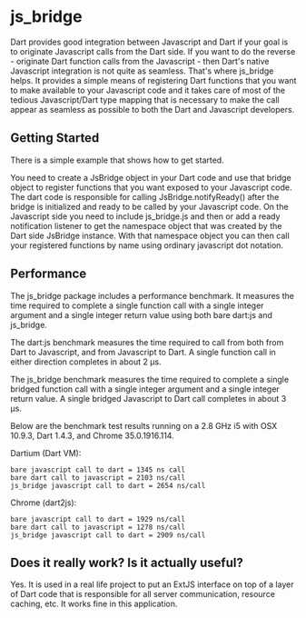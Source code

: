 # js_bridge

Dart provides good integration between Javascript and Dart if your goal is to originate Javascript calls from the Dart side. If you want to do the reverse - originate Dart function calls from the Javascript - then Dart's native Javascript integration is not quite as seamless. That's where js_bridge helps. It provides a simple means of registering Dart functions that you want to make available to your Javascript code and it takes care of most of the tedious Javascript/Dart type mapping that is necessary to make the call appear as seamless as possible to both the Dart and Javascript developers.

## Getting Started

There is a simple example that shows how to get started.

You need to create a JsBridge object in your Dart code and use that bridge object to register functions that you want exposed to your Javascript code. The dart code is responsible for calling JsBridge.notifyReady() after the bridge is initialized and ready to be called by your Javascript code. On the Javascript side you need to include js_bridge.js and then or add a ready notification listener to get the namespace object that was created by the Dart side JsBridge instance. With that namespace object you can then call your registered functions by name using ordinary javascript dot notation.

## Performance

The js_bridge package includes a performance benchmark. It measures the time required to complete a single function call with a single integer argument and a single integer return value using both bare dart:js and js_bridge.

The dart:js benchmark measures the time required to call from both from Dart to Javascript, and from Javascript to Dart. A single function call in either direction completes in about 2 µs.

The js_bridge benchmark measures the time required to complete a single bridged function call with a single integer argument and a single integer return value. A single bridged Javascript to Dart call completes in about 3 µs.

Below are the benchmark test results running on a 2.8 GHz i5 with OSX 10.9.3, Dart 1.4.3, and Chrome 35.0.1916.114.

Dartium (Dart VM):

    bare javascript call to dart = 1345 ns call
    bare dart call to javascript = 2103 ns/call
    js_bridge javascript call to dart = 2654 ns/call

Chrome (dart2js):

    bare javascript call to dart = 1929 ns/call
    bare dart call to javascript = 1278 ns/call
    js_bridge javascript call to dart = 2909 ns/call

## Does it really work? Is it actually useful?

Yes. It is used in a real life project to put an ExtJS interface on top of a layer of Dart code that is responsible for all server communication, resource caching, etc. It works fine in this application.




